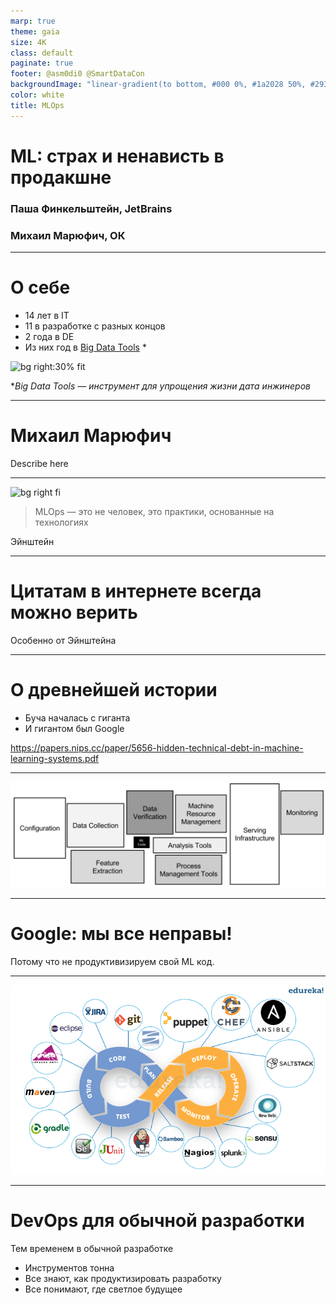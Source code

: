 ```yaml
---
marp: true
theme: gaia
size: 4K
class: default
paginate: true
footer: @asm0di0 @SmartDataCon
backgroundImage: "linear-gradient(to bottom, #000 0%, #1a2028 50%, #293845 100%)"
color: white
title: MLOps
---
```

<!--
_class: lead
_paginate: false
_footer: ""
-->

<style>
footer {
    display: table
}
.hljs-variable { color: lightblue }
.hljs-string { color: lightgreen }
.hljs-params { color: lightpink }
</style>

# ML: страх и ненависть в продакшне

### Паша Финкельштейн, JetBrains
### Михаил Марюфич, ОК

---

# О себе

- 14 лет в IT
- 11 в разработке с разных концов
- 2 года в DE
- Из них год в [Big Data Tools](https://plugins.jetbrains.com/plugin/12494-big-data-tools) *

![bg right:30% fit](https://plugins.jetbrains.com/files/12494/95821/icon/pluginIcon.svg)


*_Big Data Tools — инструмент для упрощения жизни дата инжинеров_

---

# Михаил Марюфич


Describe here

---

<!-- _class: lead -->

<style scoped>
p:nth-child(2) {
    text-align: right
}
</style>

![bg right fi](https://math-cs.spbu.ru/wp-content/uploads/2019/10/Bragilevskij-V._2019-400x400.jpg)

> MLOps — это не человек, это практики, основанные на технологиях


Эйнштейн

---
<style scoped>
p:nth-child(2) {
    text-align: right
}
</style>

<!-- _class: lead -->

# Цитатам в интернете всегда можно верить

Особенно от Эйнштейна

---
# <!-- fit --> О древнейшей истории

* Буча началась с гиганта
* И гигантом был Google

https://papers.nips.cc/paper/5656-hidden-technical-debt-in-machine-learning-systems.pdf

---

<!-- 
_backgroundImage: "linear-gradient(to bottom, #000 0%, #1a2028 50%, #000 100%)"
 -->
![bg fit invert brightness](images/debt.png)

---

<!-- _class: lead -->
# Google: мы все неправы!

Потому что не продуктивизируем свой ML код.

---

![bg](images/devops.jpg)

---

# DevOps для обычной разработки

Тем временем в обычной разработке
* Инструментов тонна
* Все знают, как продуктизировать разработку
* Все понимают, где светлое будущее